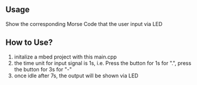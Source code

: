 ## Usage
Show the corresponding Morse Code that the user input via LED

## How to Use?
1. initalize a mbed project with this main.cpp
2. the time unit for input signal is 1s, i.e. Press the button for 1s for ".", press the button for 3s for "-"
3. once idle after 7s, the output will be shown via LED